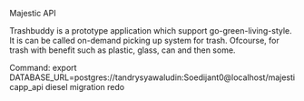 Majestic API

Trashbuddy is a prototype application which support go-green-living-style. It is can be called on-demand picking up system for trash. Ofcourse, for trash with benefit such as plastic, glass, can and then some.

Command:
export DATABASE_URL=postgres://tandrysyawaludin:Soedijant0@localhost/majesticapp_api
diesel migration redo
    
